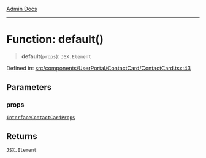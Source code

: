 [Admin Docs](/)

***

# Function: default()

> **default**(`props`): `JSX.Element`

Defined in: [src/components/UserPortal/ContactCard/ContactCard.tsx:43](https://github.com/PalisadoesFoundation/talawa-admin/blob/main/src/components/UserPortal/ContactCard/ContactCard.tsx#L43)

## Parameters

### props

[`InterfaceContactCardProps`](../../../../../types/Chat/interface/interfaces/InterfaceContactCardProps.md)

## Returns

`JSX.Element`
